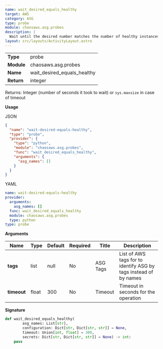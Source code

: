 ```yaml
---
name: wait_desired_equals_healthy
target: AWS
category: ASG
type: probe
module: chaosaws.asg.probes
description: |
  Wait until the desired number matches the number of healthy instances for each auto-scaling group
layout: src/layouts/ActivityLayout.astro
---
```


|            |                             |
| ---------- | --------------------------- |
| **Type**   | probe                       |
| **Module** | chaosaws.asg.probes         |
| **Name**   | wait_desired_equals_healthy |
| **Return** | integer                     |

Returns: Integer (number of seconds it took to wait) or `sys.maxsize` in case of timeout

**Usage**

JSON

```json
{
  "name": "wait-desired-equals-healthy",
  "type": "probe",
  "provider": {
    "type": "python",
    "module": "chaosaws.asg.probes",
    "func": "wait_desired_equals_healthy",
    "arguments": {
      "asg_names": []
    }
  }
}
```

YAML

```yaml
name: wait-desired-equals-healthy
provider:
  arguments:
    asg_names: []
  func: wait_desired_equals_healthy
  module: chaosaws.asg.probes
  type: python
type: probe
```

**Arguments**

| Name        | Type  | Default | Required | Title    | Description                                                      |
| ----------- | ----- | ------- | -------- | -------- | ---------------------------------------------------------------- |
| **tags**    | list  | null    | No       | ASG Tags | List of AWS tags for to identify ASG by tags instead of by names |
| **timeout** | float | 300     | No       | Timeout  | Timeout in seconds for the operation                             |

**Signature**

```python
def wait_desired_equals_healthy(
        asg_names: List[str],
        configuration: Dict[str, Dict[str, str]] = None,
        timeout: Union[int, float] = 300,
        secrets: Dict[str, Dict[str, str]] = None) -> int:
    pass

```
